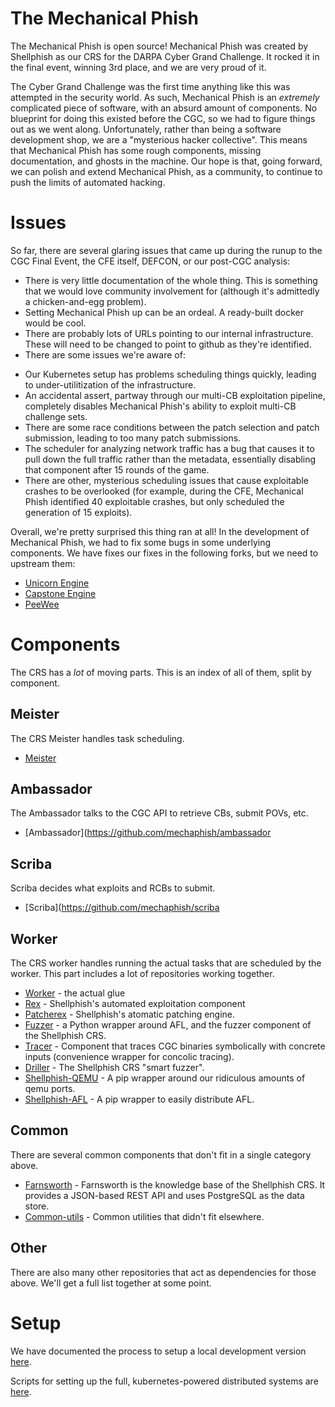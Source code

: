 # The Mechanical Phish

The Mechanical Phish is open source!
Mechanical Phish was created by Shellphish as our CRS for the DARPA Cyber Grand Challenge.
It rocked it in the final event, winning 3rd place, and we are very proud of it.

The Cyber Grand Challenge was the first time anything like this was attempted in the security world.
As such, Mechanical Phish is an *extremely* complicated piece of software, with an absurd amount of components.
No blueprint for doing this existed before the CGC, so we had to figure things out as we went along.
Unfortunately, rather than being a software development shop, we are a "mysterious hacker collective".
This means that Mechanical Phish has some rough components, missing documentation, and ghosts in the machine.
Our hope is that, going forward, we can polish and extend Mechanical Phish, as a community, to continue to push the limits of automated hacking.

# Issues

So far, there are several glaring issues that came up during the runup to the CGC Final Event, the CFE itself, DEFCON, or our post-CGC analysis:

- There is very little documentation of the whole thing. This is something that we would love community involvement for (although it's admittedly a chicken-and-egg problem).
- Setting Mechanical Phish up can be an ordeal. A ready-built docker would be cool.
- There are probably lots of URLs pointing to our internal infrastructure. These will need to be changed to point to github as they're identified.
- There are some issues we're aware of:
 * Our Kubernetes setup has problems scheduling things quickly, leading to under-utilitization of the infrastructure.
 * An accidental assert, partway through our multi-CB exploitation pipeline, completely disables Mechanical Phish's ability to exploit multi-CB challenge sets.
 * There are some race conditions between the patch selection and patch submission, leading to too many patch submissions.
 * The scheduler for analyzing network traffic has a bug that causes it to pull down the full traffic rather than the metadata, essentially disabling that component after 15 rounds of the game.
 * There are other, mysterious scheduling issues that cause exploitable crashes to be overlooked (for example, during the CFE, Mechanical Phish identified 40 exploitable crashes, but only scheduled the generation of 15 exploits).

Overall, we're pretty surprised this thing ran at all!
In the development of Mechanical Phish, we had to fix some bugs in some underlying components.
We have fixes our fixes in the following forks, but we need to upstream them:

- [Unicorn Engine](https://github.com/angr/unicorn)
- [Capstone Engine](https://github.com/angr/capstone)
- [PeeWee](https://github.com/mechaphish/peewee)

# Components

The CRS has a *lot* of moving parts.
This is an index of all of them, split by component.

## Meister

The CRS Meister handles task scheduling.

- [Meister](https://github.com/mechaphish/meister)

## Ambassador

The Ambassador talks to the CGC API to retrieve CBs, submit POVs, etc.

- [Ambassador](https://github.com/mechaphish/ambassador

## Scriba

Scriba decides what exploits and RCBs to submit.

- [Scriba](https://github.com/mechaphish/scriba

## Worker

The CRS worker handles running the actual tasks that are scheduled by the worker.
This part includes a lot of repositories working together.

- [Worker](https://github.com/mechaphish/worker) - the actual glue
- [Rex](https://github.com/shellphish/rex) - Shellphish's automated exploitation component
- [Patcherex](https://github.com/shellphish/patcherex) - Shellphish's atomatic patching engine.
- [Fuzzer](https://github.com/shellphish/fuzzer) - a Python wrapper around AFL, and the fuzzer component of the Shellphish CRS.
- [Tracer](https://github.com/angr/tracer) - Component that traces CGC binaries symbolically with concrete inputs (convenience wrapper for concolic tracing).
- [Driller](https://github.com/shellphish/driller) - The Shellphish CRS "smart fuzzer".
- [Shellphish-QEMU](https://github.com/angr/shellphish-qemu) - A pip wrapper around our ridiculous amounts of qemu ports.
- [Shellphish-AFL](https://github.com/shellphish/shellphish-afl) - A pip wrapper to easily distribute AFL.

## Common

There are several common components that don't fit in a single category above.

- [Farnsworth](https://github.com/mechaphish/farnsworth) - Farnsworth is the knowledge base of the Shellphish CRS. It provides a JSON-based REST API and uses PostgreSQL as the data store.
- [Common-utils](https://github.com/mechaphish/common-utils) - Common utilities that didn't fit elsewhere.

## Other

There are also many other repositories that act as dependencies for those above.
We'll get a full list together at some point.

# Setup

We have documented the process to setup a local development version [here](development.md).

Scripts for setting up the full, kubernetes-powered distributed systems are [here](https://github.com/mechaphish/setup).
